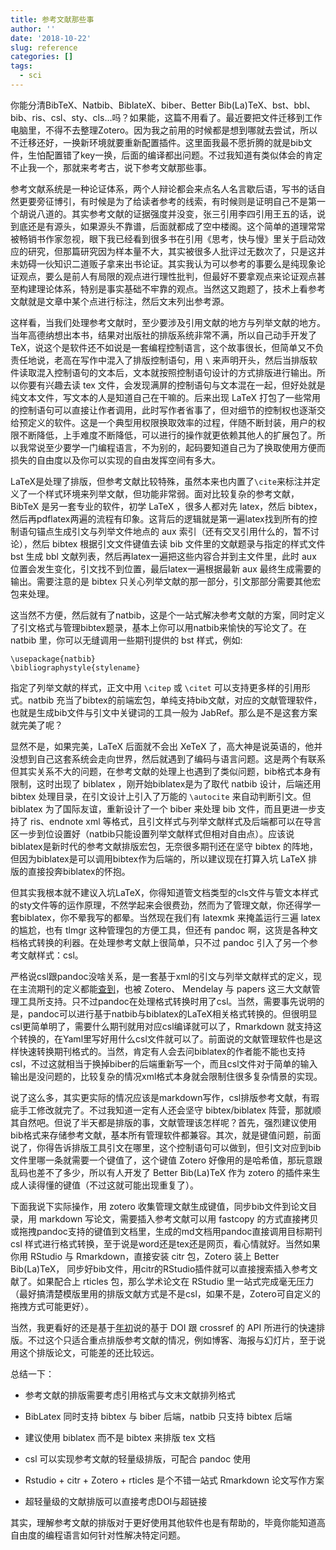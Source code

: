 ```yaml
---
title: 参考文献那些事
author: ''
date: '2018-10-22'
slug: reference
categories: []
tags:
  - sci
---
```


你能分清BibTeX、Natbib、BiblateX、biber、Better Bib(La)TeX、bst、bbl、bib、ris、csl、sty、cls…吗？如果能，这篇不用看了。最近要把文件迁移到工作电脑里，不得不去整理Zotero。因为我之前用的时候都是想到哪就去尝试，所以不迁移还好，一换新环境就要重新配置插件。这里面我最不愿折腾的就是bib文件，生怕配置错了key一换，后面的编译都出问题。不过我知道有类似体会的肯定不止我一个，那就来考考古，说下参考文献那些事。

参考文献系统是一种论证体系，两个人辩论都会来点名人名言歇后语，写书的话自然更要旁征博引，有时候是为了给读者参考的线索，有时候则是证明自己不是第一个胡说八道的。其实参考文献的证据强度并没变，张三引用李四引用王五的话，说到底还是有源头，如果源头不靠谱，后面就都成了空中楼阁。这个简单的道理常常被畅销书作家忽视，眼下我已经看到很多书在引用《思考，快与慢》里关于启动效应的研究，但那篇研究因为样本量不大，其实被很多人批评过无数次了，只是这并未妨碍一伙知识二道贩子拿来出书论证。其实我认为可以参考的事要么是纯现象论证观点，要么是前人有局限的观点进行理性批判，但最好不要拿观点来论证观点甚至构建理论体系，特别是事实基础不牢靠的观点。当然这又跑题了，技术上看参考文献就是文章中某个点进行标注，然后文末列出参考源。

这样看，当我们处理参考文献时，至少要涉及引用文献的地方与列举文献的地方。当年高德纳想出本书，结果对出版社的排版系统非常不满，所以自己动手开发了TeX，说这个是软件还不如说是一套编程控制语言，这个故事很长，但简单又不负责任地说，老高在写作中混入了排版控制语句，用 `\` 来声明开头，然后当排版软件读取混入控制语句的文本后，文本就按照控制语句设计的方式排版进行输出。所以你要有兴趣去读 tex 文件，会发现满屏的控制语句与文本混在一起，但好处就是纯文本文件，写文本的人是知道自己在干嘛的。后来出现 LaTeX 打包了一些常用的控制语句可以直接让作者调用，此时写作者省事了，但对细节的控制权也逐渐交给预定义的软件。这是一个典型用权限换取效率的过程，伴随不断封装，用户的权限不断降低，上手难度不断降低，可以进行的操作就更依赖其他人的扩展包了。所以我常说至少要学一门编程语言，不为别的，起码要知道自己为了换取使用方便而损失的自由度以及你可以实现的自由发挥空间有多大。

LaTeX是处理了排版，但参考文献比较特殊，虽然本来也内置了`\cite`来标注并定义了一个样式环境来列举文献，但功能非常弱。面对比较复杂的参考文献，BibTeX 是另一套专业的软件，初学 LaTeX ，很多人都对先 latex，然后 bibtex，然后再pdflatex两遍的流程有印象。这背后的逻辑就是第一遍latex找到所有的控制语句锚点生成引文与列举文件地点的 aux 索引（还有交叉引用什么的，暂不讨论），然后 bibtex 根据引文文件键值去读 bib 文件里的文献题录与指定的样式文件 bst 生成 bbl 文献列表，然后再latex一遍把这些内容合并到主文件里，此时 aux 位置会发生变化，引文找不到位置，最后latex一遍根据最新 aux 最终生成需要的输出。需要注意的是 bibtex 只关心列举文献的那一部分，引文那部分需要其他宏包来处理。

这当然不方便，然后就有了natbib，这是个一站式解决参考文献的方案，同时定义了引文格式与管理bibtex题录，基本上你可以用natbib来愉快的写论文了。在 natbib 里，你可以无缝调用一些期刊提供的 bst 样式，例如:

```
\usepackage{natbib}
\bibliographystyle{stylename}
```

指定了列举文献的样式，正文中用 `\citep` 或 `\citet` 可以支持更多样的引用形式。natbib 充当了bibtex的前端宏包，单纯支持bib文献，对应的文献管理软件，也就是生成bib文件与引文中关键词的工具一般为 JabRef。那么是不是这套方案就完美了呢？

显然不是，如果完美，LaTeX 后面就不会出 XeTeX 了，高大神是说英语的，他并没想到自己这套系统会走向世界，然后就遇到了编码与语言问题。这是两个有联系但其实关系不大的问题，在参考文献的处理上也遇到了类似问题，bib格式本身有限制，这时出现了 biblatex ，刚开始biblatex是为了取代 natbib 设计，后端还用 bibtex 处理目录，在引文设计上引入了万能的 `\autocite` 来自动判断引文。但 biblatex 为了国际友谊，重新设计了一个 biber 来处理 bib 文件，而且更进一步支持了 ris、endnote xml 等格式，且引文样式与列举文献样式及后端都可以在导言区一步到位设置好（natbib只能设置列举文献样式但相对自由点）。应该说biblatex是新时代的参考文献排版宏包，无奈很多期刊还在坚守 bibtex 的阵地，但因为biblatex是可以调用bibtex作为后端的，所以建议现在打算入坑 LaTeX 排版的直接投奔biblatex的怀抱。

但其实我根本就不建议入坑LaTeX，你得知道管文档类型的cls文件与管文本样式的sty文件等的运作原理，不然学起来会很费劲，然而为了管理文献，你还得学一套biblatex，你不晕我写的都晕。当然现在我们有 latexmk 来掩盖运行三遍 latex 的尴尬，也有 tlmgr 这种管理包的方便工具，但还有 pandoc 啊，这货是各种文档格式转换的利器。在处理参考文献上很简单，只不过 pandoc 引入了另一个参考文献样式：csl。

严格说csl跟pandoc没啥关系，是一套基于xml的引文与列举文献样式的定义，现在主流期刊的定义都能[查到](https://citationstyles.org/)，也被 Zotero、 Mendelay 与 papers 这三大文献管理工具所支持。只不过pandoc在处理格式转换时用了csl。当然，需要事先说明的是，pandoc可以进行基于natbib与biblatex的LaTeX相关格式转换的。但很明显csl更简单明了，需要什么期刊就用对应csl编译就可以了，Rmarkdown 就支持这个转换的，在Yaml里写好用什么csl文件就可以了。前面说的文献管理软件也是这样快速转换期刊格式的。当然，肯定有人会去问biblatex的作者能不能也支持csl，不过这就相当于换掉biber的后端重新写一个，而且csl文件对于简单的输入输出是没问题的，比较复杂的情况xml格式本身就会限制住很多复杂情景的实现。

说了这么多，其实更实际的情况应该是markdown写作，csl排版参考文献，有瑕疵手工修改就完了。不过我知道一定有人还会坚守 bibtex/biblatex 阵营，那就顺其自然吧。但说了半天都是排版的事，文献管理该怎样呢？首先，强烈建议使用bib格式来存储参考文献，基本所有管理软件都兼容。其次，就是键值问题，前面说了，你得告诉排版工具引文在哪里，这个控制语句可以做到，但引文对应到bib文件里哪一条就需要一个键值了，这个键值 Zotero 好像用的是哈希值，那玩意跟乱码也差不了多少，所以有人开发了 Better Bib(La)TeX 作为 zotero 的插件来生成人读得懂的键值（不过这就可能出现重复了）。

下面我说下实际操作，用 zotero 收集管理文献生成键值，同步bib文件到论文目录，用 markdown 写论文，需要插入参考文献可以用 fastcopy 的方式直接拷贝或拖拽pandoc支持的键值到文档里，生成的md文档用pandoc直接调用目标期刊 csl 样式进行格式转换，至于说是word还是tex还是网页，看心情就好。当然如果你用 RStudio 与 Rmarkdown，直接安装 citr 包，Zotero 装上 Better Bib(La)TeX， 同步好bib文件，用citr的RStudio插件就可以直接搜索插入参考文献了。如果配合上 rticles 包，那么学术论文在 RStudio 里一站式完成毫无压力（最好搞清楚模版里用的排版文献方式是不是csl，如果不是，Zotero可自定义的拖拽方式可能更好）。

当然，我更看好的还是基于[年初](https://yufree.cn/cn/2018/01/11/doi/)说的基于 DOI 跟 crossref 的 API 所进行的快速排版。不过这个只适合重点排版参考文献的情况，例如博客、海报与幻灯片，至于说用这个排版论文，可能差的还比较远。

总结一下：

- 参考文献的排版需要考虑引用格式与文末文献排列格式

- BibLatex 同时支持 bibtex 与 biber 后端，natbib 只支持 bibtex 后端

- 建议使用 biblatex 而不是 bibtex 来排版 tex 文档

- csl 可以实现参考文献的轻量级排版，可配合 pandoc 使用

- Rstudio + citr + Zotero + rticles 是个不错一站式 Rmarkdown 论文写作方案

- 超轻量级的文献排版可以直接考虑DOI与超链接

其实，理解参考文献的排版对于更好使用其他软件也是有帮助的，毕竟你能知道高自由度的编程语言如何针对性解决特定问题。